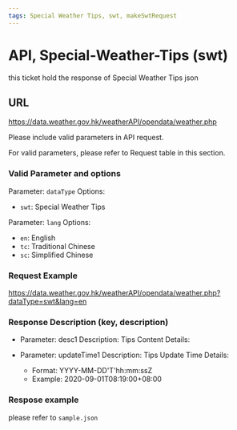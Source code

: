 ```yaml
---
tags: Special Weather Tips, swt, makeSwtRequest
---
```


# API, Special-Weather-Tips (swt)

this ticket hold the response of  Special Weather Tips json

## URL

<https://data.weather.gov.hk/weatherAPI/opendata/weather.php>

Please include valid parameters in API request.

For valid parameters, please refer to Request table in this section.

### Valid Parameter and options

Parameter: `dataType`
Options:

- `swt`: Special Weather Tips

Parameter: `lang`
Options:

- `en`: English
- `tc`: Traditional Chinese
- `sc`: Simplified Chinese

### Request Example

<https://data.weather.gov.hk/weatherAPI/opendata/weather.php?dataType=swt&lang=en>

### Response Description (key, description)

- Parameter: desc1
  Description: Tips Content
  Details:

- Parameter: updateTime1
  Description: Tips Update Time
  Details:
  - Format: YYYY-MM-DD'T'hh:mm:ssZ
  - Example: 2020-09-01T08:19:00+08:00

### Respose example

please refer to `sample.json`
